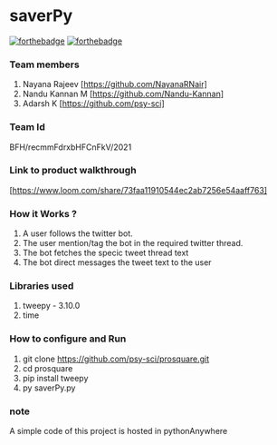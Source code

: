 

# saverPy

[![forthebadge](https://forthebadge.com/images/badges/made-with-python.svg)](https://forthebadge.com)
[![forthebadge](https://forthebadge.com/images/badges/built-with-love.svg)](https://forthebadge.com)

### Team members
1. Nayana Rajeev [https://github.com/NayanaRNair]
2. Nandu Kannan M [https://github.com/Nandu-Kannan]
3. Adarsh K [https://github.com/psy-sci]
### Team Id
BFH/recmmFdrxbHFCnFkV/2021
### Link to product walkthrough
[https://www.loom.com/share/73faa11910544ec2ab7256e54aaff763]
### How it Works ?
1. A user follows the twitter bot.
2. The user mention/tag the bot in the required twitter thread. 
3. The bot fetches the specic tweet thread text
4. The bot direct messages the tweet text to the user
### Libraries used
1. tweepy - 3.10.0
2. time
### How to configure and Run
1. git clone https://github.com/psy-sci/prosquare.git
2. cd prosquare
3. pip install tweepy
4. py saverPy.py

### note 
A simple code of this project is hosted in pythonAnywhere




